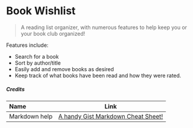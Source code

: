 # Book Wishlist
> A reading list organizer, with numerous features to help keep you or your book club organized!

Features include:
* Search for a book
* Sort by author/title
* Easily add and remove books as desired
* Keep track of what books have been read and how they were rated.


##### Credits
|Name|Link|
:---|:---:|
|Markdown help |[A handy Gist Markdown Cheat Sheet!](https://gist.github.com/benstr/8744304)
